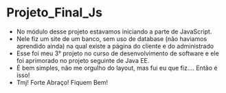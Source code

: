 # Projeto_Final_Js
- No módulo desse projeto estavamos iniciando a parte de JavaScript.
- Nele fiz um site de um banco, sem uso de database (não haviamos aprendido ainda) na qual existe a página do cliente e do administrado
- Esse foi meu 3° projeto no curso de desenvolvimento de software e ele foi aprimorado no projeto seguinte de Java EE.
- É bem simples, não me orgulho do layout, mas fui eu que fiz.... Então é isso!
- Tmj! Forte Abraço! Fiquem Bem!
